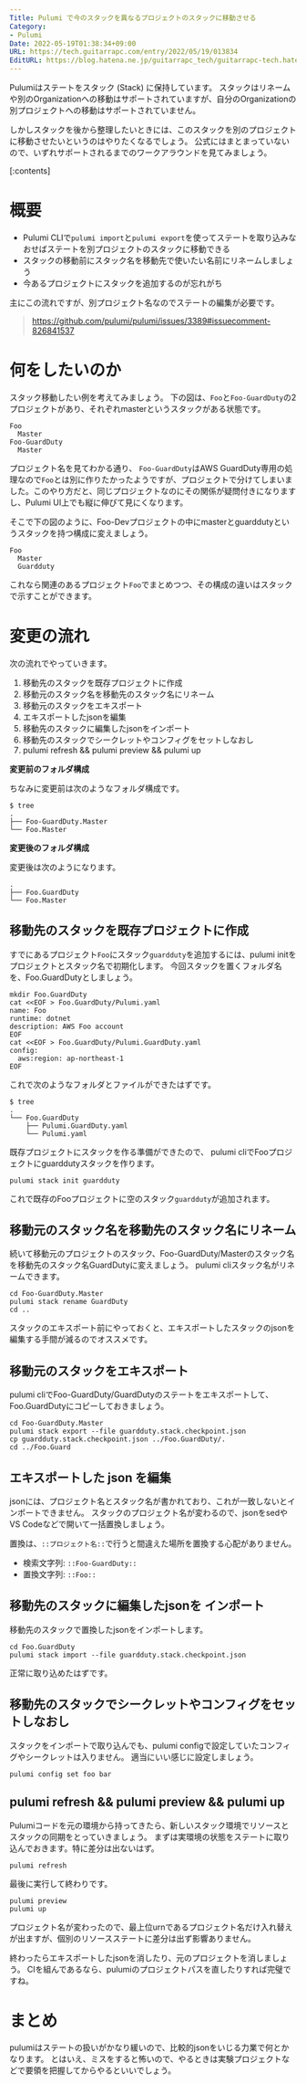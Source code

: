 ```yaml
---
Title: Pulumi で今のスタックを異なるプロジェクトのスタックに移動させる
Category:
- Pulumi
Date: 2022-05-19T01:38:34+09:00
URL: https://tech.guitarrapc.com/entry/2022/05/19/013834
EditURL: https://blog.hatena.ne.jp/guitarrapc_tech/guitarrapc-tech.hatenablog.com/atom/entry/13574176438093651459
---
```


Pulumiはステートをスタック (Stack) に保持しています。
スタックはリネームや別のOrganizationへの移動はサポートされていますが、自分のOrganizationの別プロジェクトへの移動はサポートされていません。

しかしスタックを後から整理したいときには、このスタックを別のプロジェクトに移動させたいというのはやりたくなるでしょう。
公式にはまとまっていないので、いずれサポートされるまでのワークアラウンドを見てみましょう。

[:contents]

# 概要

* Pulumi CLIで`pulumi import`と`pulumi export`を使ってステートを取り込みなおせばステートを別プロジェクトのスタックに移動できる
* スタックの移動前にスタック名を移動先で使いたい名前にリネームしましょう
* 今あるプロジェクトにスタックを追加するのが忘れがち

主にこの流れですが、別プロジェクト名なのでステートの編集が必要です。

> https://github.com/pulumi/pulumi/issues/3389#issuecomment-826841537



# 何をしたいのか

スタック移動したい例を考えてみましょう。
下の図は、`Foo`と`Foo-GuardDuty`の2プロジェクトがあり、それぞれmasterというスタックがある状態です。

```
Foo
  Master
Foo-GuardDuty
  Master
```

プロジェクト名を見てわかる通り、 `Foo-GuardDuty`はAWS GuardDuty専用の処理なので`Foo`とは別に作りたかったようですが、プロジェクトで分けてしまいました。このやり方だと、同じプロジェクトなのにその関係が疑問付きになりますし、Pulumi UI上でも縦に伸びて見にくなります。

そこで下の図のように、Foo-Devプロジェクトの中にmasterとguarddutyというスタックを持つ構成に変えましょう。

```
Foo
  Master
  Guardduty
```

これなら関連のあるプロジェクト`Foo`でまとめつつ、その構成の違いはスタックで示すことができます。

# 変更の流れ

次の流れでやっていきます。

1. 移動先のスタックを既存プロジェクトに作成
2. 移動元のスタック名を移動先のスタック名にリネーム
3. 移動元のスタックをエキスポート
4. エキスポートしたjsonを編集
5. 移動先のスタックに編集したjsonをインポート
6. 移動先のスタックでシークレットやコンフィグをセットしなおし
7. pulumi refresh && pulumi preview && pulumi up

**変更前のフォルダ構成**

ちなみに変更前は次のようなフォルダ構成です。

```shell
$ tree
.
├── Foo-GuardDuty.Master
└── Foo.Master
```

**変更後のフォルダ構成**

変更後は次のようになります。

```shell
.
├── Foo.GuardDuty
└── Foo.Master
```

## 移動先のスタックを既存プロジェクトに作成

すでにあるプロジェクト`Foo`にスタック`guardduty`を追加するには、pulumi initをプロジェクトとスタック名で初期化します。
今回スタックを置くフォルダ名を、Foo.GuardDutyとしましょう。

```shell
mkdir Foo.GuardDuty
cat <<EOF > Foo.GuardDuty/Pulumi.yaml
name: Foo
runtime: dotnet
description: AWS Foo account
EOF
cat <<EOF > Foo.GuardDuty/Pulumi.GuardDuty.yaml
config:
  aws:region: ap-northeast-1
EOF
```

これで次のようなフォルダとファイルができたはずです。

```shell
$ tree
.
└── Foo.GuardDuty
    ├── Pulumi.GuardDuty.yaml
    └── Pulumi.yaml
```

既存プロジェクトにスタックを作る準備ができたので、 pulumi cliでFooプロジェクトにguarddutyスタックを作ります。

```shell
pulumi stack init guardduty
```

これで既存のFooプロジェクトに空のスタック`guardduty`が追加されます。

## 移動元のスタック名を移動先のスタック名にリネーム

続いて移動元のプロジェクトのスタック、Foo-GuardDuty/Masterのスタック名を移動先のスタック名GuardDutyに変えましょう。
pulumi cliスタック名がリネームできます。

```shell
cd Foo-GuardDuty.Master
pulumi stack rename GuardDuty
cd ..
```

スタックのエキスポート前にやっておくと、エキスポートしたスタックのjsonを編集する手間が減るのでオススメです。

## 移動元のスタックをエキスポート

pulumi cliでFoo-GuardDuty/GuardDutyのステートをエキスポートして、Foo.GuardDutyにコピーしておきましょう。

```shell
cd Foo-GuardDuty.Master
pulumi stack export --file guardduty.stack.checkpoint.json
cp guardduty.stack.checkpoint.json ../Foo.GuardDuty/.
cd ../Foo.Guard
```

## エキスポートした json を編集

jsonには、プロジェクト名とスタック名が書かれており、これが一致しないとインポートできません。
スタックのプロジェクト名が変わるので、jsonをsedやVS Codeなどで開いて一括置換しましょう。

置換は、`::プロジェクト名::`で行うと間違えた場所を置換する心配がありません。

* 検索文字列: `::Foo-GuardDuty::`
* 置換文字列: `::Foo::`

## 移動先のスタックに編集したjsonを インポート

移動先のスタックで置換したjsonをインポートします。

```shell
cd Foo.GuardDuty
pulumi stack import --file guardduty.stack.checkpoint.json
```

正常に取り込めたはずです。

## 移動先のスタックでシークレットやコンフィグをセットしなおし

スタックをインポートで取り込んでも、pulumi configで設定していたコンフィグやシークレットは入りません。
適当にいい感じに設定しましょう。

```shell
pulumi config set foo bar
```

## pulumi refresh && pulumi preview && pulumi up

Pulumiコードを元の環境から持ってきたら、新しいスタック環境でリソースとスタックの同期をとっていきましょう。
まずは実環境の状態をステートに取り込んでおきます。特に差分は出ないはず。

```shell
pulumi refresh
```

最後に実行して終わりです。

```shell
pulumi preview
pulumi up
```

プロジェクト名が変わったので、最上位urnであるプロジェクト名だけ入れ替えが出ますが、個別のリソースステートに差分は出ず影響ありません。

終わったらエキスポートしたjsonを消したり、元のプロジェクトを消しましょう。
CIを組んであるなら、pulumiのプロジェクトパスを直したりすれば完璧ですね。

# まとめ

pulumiはステートの扱いがかなり緩いので、比較的jsonをいじる力業で何とかなります。
とはいえ、ミスをすると怖いので、やるときは実験プロジェクトなどで要領を把握してからやるといいでしょう。
